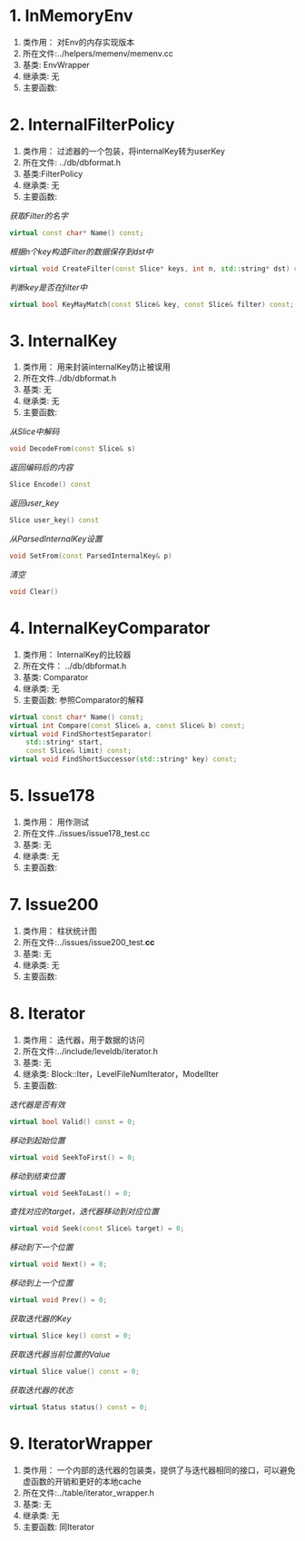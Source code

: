 # 1. InMemoryEnv
1. 类作用： 对Env的内存实现版本
2. 所在文件:../helpers/memenv/memenv.cc
3. 基类: EnvWrapper
4. 继承类: 无
5. 主要函数:


# 2. InternalFilterPolicy
1. 类作用： 过滤器的一个包装，将internalKey转为userKey
2. 所在文件: ../db/dbformat.h
3. 基类:FilterPolicy 
4. 继承类: 无
5. 主要函数:

*获取Filter的名字*
```cpp
virtual const char* Name() const;
```

*根据n个key构造Filter的数据保存到dst中*
```cpp
virtual void CreateFilter(const Slice* keys, int n, std::string* dst) const;
```

*判断key是否在filter中*
```cpp
virtual bool KeyMayMatch(const Slice& key, const Slice& filter) const;
```

# 3. InternalKey 
1. 类作用： 用来封装internalKey防止被误用
2. 所在文件../db/dbformat.h
3. 基类: 无
4. 继承类: 无
5. 主要函数:

*从Slice中解码*
```cpp
void DecodeFrom(const Slice& s)
```

*返回编码后的内容*
```cpp
Slice Encode() const 
```

*返回user_key*
```cpp
Slice user_key() const
```

*从ParsedInternalKey设置*
```cpp
void SetFrom(const ParsedInternalKey& p) 
```
*清空*
```cpp
void Clear()
```

# 4. InternalKeyComparator 
1. 类作用： InternalKey的比较器
2. 所在文件： ../db/dbformat.h
3. 基类: Comparator 
4. 继承类: 无
5. 主要函数:
参照Comparator的解释

```cpp
virtual const char* Name() const;
virtual int Compare(const Slice& a, const Slice& b) const;
virtual void FindShortestSeparator(
    std::string* start,
    const Slice& limit) const;
virtual void FindShortSuccessor(std::string* key) const;
```

# 5. Issue178 
1. 类作用： 用作测试
2. 所在文件../issues/issue178_test.cc
3. 基类: 无
4. 继承类: 无
5. 主要函数:


# 7. Issue200
1. 类作用： 柱状统计图
2. 所在文件:../issues/issue200_test.**cc**
3. 基类: 无
4. 继承类: 无
5. 主要函数:

# 8. Iterator
1. 类作用： 迭代器，用于数据的访问
2. 所在文件:../include/leveldb/iterator.h
3. 基类: 无
4. 继承类: Block::Iter，LevelFileNumIterator，ModelIter 
5. 主要函数:

*迭代器是否有效*
```cpp
virtual bool Valid() const = 0;
```

*移动到起始位置*
```cpp
virtual void SeekToFirst() = 0;
```

*移动到结束位置*
```cpp
virtual void SeekToLast() = 0;
```

*查找对应的target，迭代器移动到对应位置*
```cpp
virtual void Seek(const Slice& target) = 0;
```

*移动到下一个位置*
```cpp
virtual void Next() = 0;
```

*移动到上一个位置*
```cpp
virtual void Prev() = 0;
```

*获取迭代器的Key*
```cpp
virtual Slice key() const = 0;
```

*获取迭代器当前位置的Value*
```cpp
virtual Slice value() const = 0;
```

*获取迭代器的状态*
```cpp
virtual Status status() const = 0;
```

# 9. IteratorWrapper
1. 类作用： 一个内部的迭代器的包装类，提供了与迭代器相同的接口，可以避免虚函数的开销和更好的本地cache
2. 所在文件:../table/iterator_wrapper.h
3. 基类: 无
4. 继承类: 无
5. 主要函数:
同Iterator

